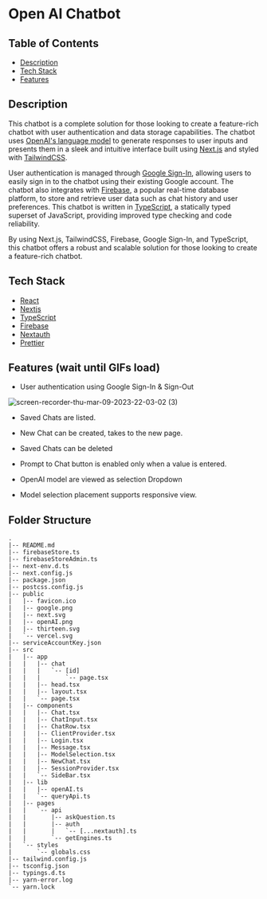 # Open AI Chatbot

## Table of Contents

- [Description](#description)
- [Tech Stack](#tech-stack)
- [Features](#features)

## Description

This chatbot is a complete solution for those looking to create a feature-rich chatbot with user authentication and data storage capabilities. The chatbot uses [OpenAI's language model](https://openai.com/language-models/) to generate responses to user inputs and presents them in a sleek and intuitive interface built using [Next.js](https://nextjs.org/) and styled with [TailwindCSS](https://tailwindcss.com/).

User authentication is managed through [Google Sign-In](https://developers.google.com/identity/sign-in/web/sign-in), allowing users to easily sign in to the chatbot using their existing Google account. The chatbot also integrates with [Firebase](https://firebase.google.com/), a popular real-time database platform, to store and retrieve user data such as chat history and user preferences.
This chatbot is written in [TypeScript](https://www.typescriptlang.org/), a statically typed superset of JavaScript, providing improved type checking and code reliability.

By using Next.js, TailwindCSS, Firebase, Google Sign-In, and TypeScript, this chatbot offers a robust and scalable solution for those looking to create a feature-rich chatbot.

## Tech Stack

- [React](https://reactjs.org/)
- [Nextjs](https://nextjs.org/)
- [TypeScript](https://www.typescriptlang.org/)
- [Firebase](https://firebase.google.com/)
- [Nextauth](https://next-auth.js.org/)
- [Prettier](https://prettier.io/)

## Features (wait until GIFs load)
- User authentication using Google Sign-In & Sign-Out

![screen-recorder-thu-mar-09-2023-22-03-02 (3)](https://user-images.githubusercontent.com/72515147/224102078-68ed47b7-7fb7-4c31-8692-6a95c4c50345.gif)

- Saved Chats are listed.

- New Chat can be created, takes to the new page.

- Saved Chats can be deleted

- Prompt to Chat button is enabled only when a value is entered.

- OpenAI model are viewed as selection Dropdown

- Model selection placement supports responsive view.

## Folder Structure
```
.
|-- README.md
|-- firebaseStore.ts
|-- firebaseStoreAdmin.ts
|-- next-env.d.ts
|-- next.config.js
|-- package.json
|-- postcss.config.js
|-- public
|   |-- favicon.ico
|   |-- google.png
|   |-- next.svg
|   |-- openAI.png
|   |-- thirteen.svg
|   `-- vercel.svg
|-- serviceAccountKey.json
|-- src
|   |-- app
|   |   |-- chat
|   |   |   `-- [id]
|   |   |       `-- page.tsx
|   |   |-- head.tsx
|   |   |-- layout.tsx
|   |   `-- page.tsx
|   |-- components
|   |   |-- Chat.tsx
|   |   |-- ChatInput.tsx
|   |   |-- ChatRow.tsx
|   |   |-- ClientProvider.tsx
|   |   |-- Login.tsx
|   |   |-- Message.tsx
|   |   |-- ModelSelection.tsx
|   |   |-- NewChat.tsx
|   |   |-- SessionProvider.tsx
|   |   `-- SideBar.tsx
|   |-- lib
|   |   |-- openAI.ts
|   |   `-- queryApi.ts
|   |-- pages
|   |   `-- api
|   |       |-- askQuestion.ts
|   |       |-- auth
|   |       |   `-- [...nextauth].ts
|   |       `-- getEngines.ts
|   `-- styles
|       `-- globals.css
|-- tailwind.config.js
|-- tsconfig.json
|-- typings.d.ts
|-- yarn-error.log
`-- yarn.lock
```
